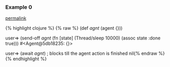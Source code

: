 ### Example 0
[permalink](#example-0)

{% highlight clojure %}
{% raw %}
(def *agnt* (agent {}))

user=> (send-off *agnt* (fn [state]
                          (Thread/sleep 10000)
                          (assoc state :done true)))
#&lt;Agent@5db18235: {}&gt;

user=> (await *agnt*) ; blocks till the agent action is finished
nil{% endraw %}
{% endhighlight %}


